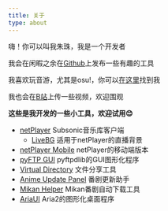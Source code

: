 ```yaml
---
title: 关于
type: about
---
```


嗨！你可以叫我朱珠，我是一个开发者

我会在闲暇之余在[Github](https://github.com/Zhoucheng133)上发布一些有趣的工具

我喜欢玩音游，尤其是osu!，你可以[在这里](https://osu.ppy.sh/users/11444852)找到我

我也会在[B站](https://space.bilibili.com/5129395)上传一些视频，欢迎围观

**这些是我开发的一些小工具，欢迎试用😊**

- [netPlayer](https://github.com/Zhoucheng133/netPlayer-Next) Subsonic音乐库客户端
  - [LiveBG](https://github.com/Zhoucheng133/Live-BG) 适用于netPlayer的直播背景
- [netPlayer Mobile](https://github.com/Zhoucheng133/netPlayer-Mobile) netPlayer的移动端版本
- [pyFTP GUI](https://github.com/Zhoucheng133/pyftp-GUI) pyftpdlib的GUI图形化程序
- [Virtual Directory](https://github.com/Zhoucheng133/virtual-directory) 文件分享工具
- [Anime Update Panel](https://github.com/Zhoucheng133/Anime-Update-Panel) 番剧更新助手
- [Mikan Helper](https://github.com/Zhoucheng133/Mikan-Helper) Mikan番剧自动下载工具
- [AriaUI](https://github.com/Zhoucheng133/AriaUI) Aria2的图形化桌面程序
